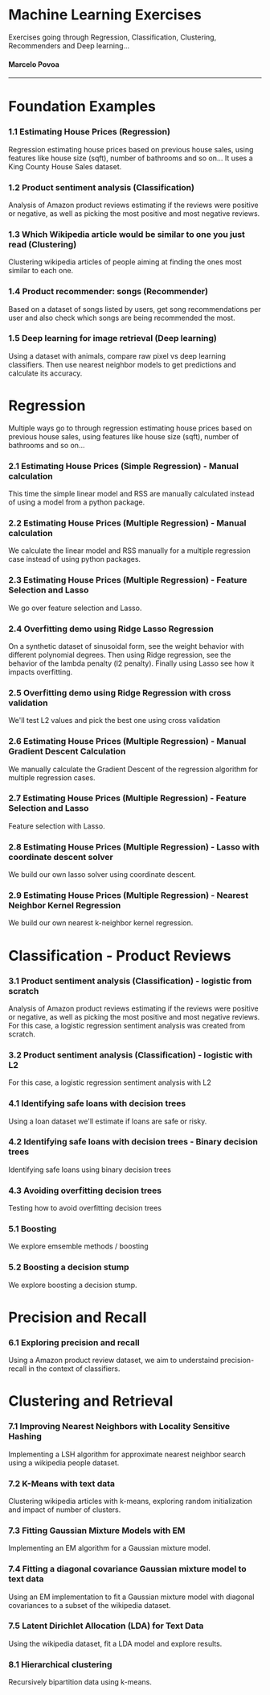 # Machine Learning Exercises
Exercises going through Regression, Classification, Clustering, Recommenders and Deep learning...
#### Marcelo Povoa

<hr>

# Foundation Examples

### 1.1 Estimating House Prices (Regression)
Regression estimating house prices based on previous house sales, using features like house size (sqft), number of bathrooms and so on...
It uses a King County House Sales dataset. 

### 1.2 Product sentiment analysis (Classification)
Analysis of Amazon product reviews estimating if the reviews were positive or negative, as well as picking the most positive and most negative reviews.

### 1.3 Which Wikipedia article would be similar to one you just read (Clustering)
Clustering wikipedia articles of people aiming at finding the ones most similar to each one.

### 1.4 Product recommender: songs (Recommender)
Based on a dataset of songs listed by users, get song recommendations per user and also check which songs are being recommended the most.

### 1.5 Deep learning for image retrieval (Deep learning)
Using a dataset with animals, compare raw pixel vs deep learning classifiers. Then use nearest neighbor models to get predictions and calculate its accuracy.



# Regression
Multiple ways go to through regression estimating house prices based on previous house sales, using features like house size (sqft), number of bathrooms and so on...

### 2.1 Estimating House Prices (Simple Regression) - Manual calculation
This time the simple linear model and RSS are manually calculated instead of using a model from a python package.


### 2.2 Estimating House Prices (Multiple Regression) - Manual calculation
We calculate the linear model and RSS manually for a multiple regression case instead of using python packages.


### 2.3 Estimating House Prices (Multiple Regression) - Feature Selection and Lasso
We go over feature selection and Lasso.

### 2.4 Overfitting demo using Ridge Lasso Regression
On a synthetic dataset of sinusoidal form, see the weight behavior with different polynomial degrees. Then using Ridge regression, see the behavior of the lambda penalty (l2 penalty). Finally using Lasso see how it impacts overfitting.

### 2.5 Overfitting demo using Ridge Regression with cross validation
We'll test L2 values and pick the best one using cross validation

### 2.6 Estimating House Prices (Multiple Regression) - Manual Gradient Descent Calculation
We manually calculate the Gradient Descent of the regression algorithm for multiple regression cases.

### 2.7 Estimating House Prices (Multiple Regression) - Feature Selection and Lasso
Feature selection with Lasso.

### 2.8 Estimating House Prices (Multiple Regression) - Lasso with coordinate descent solver
We build our own lasso solver using coordinate descent.

### 2.9 Estimating House Prices (Multiple Regression) - Nearest Neighbor Kernel Regression
We build our own nearest k-neighbor kernel regression.



# Classification - Product Reviews


### 3.1 Product sentiment analysis (Classification) - logistic from scratch
Analysis of Amazon product reviews estimating if the reviews were positive or negative, as well as picking the most positive and most negative reviews.
For this case, a logistic regression sentiment analysis was created from scratch.

### 3.2 Product sentiment analysis (Classification) - logistic with L2
For this case, a logistic regression sentiment analysis with L2



### 4.1 Identifying safe loans with decision trees
Using a loan dataset we'll estimate if loans are safe or risky.

### 4.2 Identifying safe loans with decision trees - Binary decision trees
Identifying safe loans using binary decision trees

### 4.3 Avoiding overfitting decision trees
Testing how to avoid overfitting decision trees



### 5.1 Boosting 
We explore emsemble methods / boosting

### 5.2 Boosting a decision stump
We explore boosting a decision stump.




# Precision and Recall

### 6.1 Exploring precision and recall
Using a Amazon product review dataset, we aim to understaind precision-recall in the context of classifiers.



# Clustering and Retrieval

### 7.1 Improving Nearest Neighbors with Locality Sensitive Hashing
Implementing a LSH algorithm for approximate nearest neighbor search using a wikipedia people dataset.

### 7.2 K-Means with text data
Clustering wikipedia articles with k-means, exploring random initialization and impact of number of clusters.

### 7.3 Fitting Gaussian Mixture Models with EM
Implementing an EM algorithm for a Gaussian mixture model.

### 7.4 Fitting a diagonal covariance Gaussian mixture model to text data
Using an EM implementation to fit a Gaussian mixture model with diagonal covariances to a subset of the wikipedia dataset.

### 7.5 Latent Dirichlet Allocation (LDA) for Text Data
Using the wikipedia dataset, fit a LDA model and explore results.

### 8.1 Hierarchical clustering
Recursively bipartition data using k-means.

